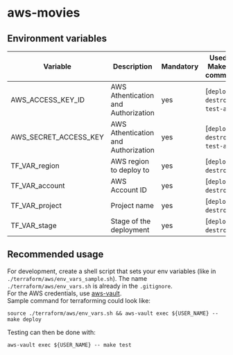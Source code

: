 # aws-movies

## Environment variables

|Variable|Description|Mandatory|Used in Makefile command|
|--- |--- |--- |--- |
| AWS_ACCESS_KEY_ID | AWS Athentication and Authorization | yes | [`deploy`, `destroy`, `test-aws`] |
| AWS_SECRET_ACCESS_KEY | AWS Athentication and Authorization | yes | [`deploy`, `destroy`, `test-aws`] |
| TF_VAR_region | AWS region to deploy to | yes | [`deploy`, `destroy`] |
| TF_VAR_account | AWS Account ID | yes | [`deploy`, `destroy`] |
| TF_VAR_project | Project name | yes | [`deploy`, `destroy`] |
| TF_VAR_stage | Stage of the deployment | yes | [`deploy`, `destroy`] |

## Recommended usage

For development, create a shell script that sets your env variables (like in `./terraform/aws/env_vars_sample.sh`). The name `./terraform/aws/env_vars.sh` is already in the `.gitignore`.\
For the AWS credentials, use [aws-vault](https://github.com/99designs/aws-vault).\
Sample command for terraforming could look like:
```
source ./terraform/aws/env_vars.sh && aws-vault exec ${USER_NAME} -- make deploy
```
Testing can then be done with:
```
aws-vault exec ${USER_NAME} -- make test
```
